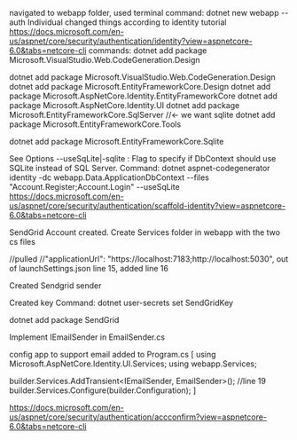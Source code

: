 navigated to  webapp folder, used terminal command: 
dotnet new webapp --auth Individual
changed things according to identity tutorial https://docs.microsoft.com/en-us/aspnet/core/security/authentication/identity?view=aspnetcore-6.0&tabs=netcore-cli
commands:
dotnet add package Microsoft.VisualStudio.Web.CodeGeneration.Design

dotnet add package Microsoft.VisualStudio.Web.CodeGeneration.Design
dotnet add package Microsoft.EntityFrameworkCore.Design
dotnet add package Microsoft.AspNetCore.Identity.EntityFrameworkCore
dotnet add package Microsoft.AspNetCore.Identity.UI
dotnet add package Microsoft.EntityFrameworkCore.SqlServer //<- we want sqlite
dotnet add package Microsoft.EntityFrameworkCore.Tools

dotnet add package Microsoft.EntityFrameworkCore.Sqlite


See Options
        --useSqLite|-sqlite   : Flag to specify if DbContext should use SQLite instead of SQL Server.
Command:
dotnet aspnet-codegenerator identity -dc webapp.Data.ApplicationDbContext --files "Account.Register;Account.Login" --useSqLite
    https://docs.microsoft.com/en-us/aspnet/core/security/authentication/scaffold-identity?view=aspnetcore-6.0&tabs=netcore-cli

SendGrid Account created.
Create Services folder in webapp with the two cs files

//pulled //"applicationUrl": "https://localhost:7183;http://localhost:5030", out of launchSettings.json line 15, added line 16

Created Sendgrid sender

Created key
Command: 
dotnet user-secrets set SendGridKey <Key>

dotnet add package SendGrid

Implement IEmailSender in EmailSender.cs

config app to support email
added to Program.cs
[
using Microsoft.AspNetCore.Identity.UI.Services;
using webapp.Services;


builder.Services.AddTransient<IEmailSender, EmailSender>();      //line 19
builder.Services.Configure<AuthMessageSenderOptions>(builder.Configuration);
]

https://docs.microsoft.com/en-us/aspnet/core/security/authentication/accconfirm?view=aspnetcore-6.0&tabs=netcore-cli